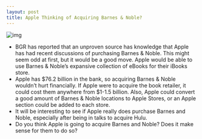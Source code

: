 ```yaml
---
layout: post
title: Apple Thinking of Acquiring Barnes & Noble?
---
```

![img](http://media.idownloadblog.com/wp-content/uploads/2011/07/BarnesNobleApple.jpg)
* BGR has reported that an unproven source has knowledge that Apple has had recent discussions of purchasing Barnes & Noble. This might seem odd at first, but it would be a good move. Apple would be able to use Barnes & Noble’s expansive collection of eBooks for their iBooks store.
* Apple has $76.2 billion in the bank, so acquiring Barnes & Noble wouldn’t hurt financially. If Apple were to acquire the book retailer, it could cost them anywhere from $1-1.5 billion. Also, Apple could convert a good amount of Barnes & Noble locations to Apple Stores, or an Apple section could be added to each store.
* It will be interesting to see if Apple really does purchase Barnes and Noble, especially after being in talks to acquire Hulu.
* Do you think Apple is going to acquire Barnes and Noble? Does it make sense for them to do so?

